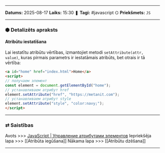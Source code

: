 ___

**Datums:** 2025-08-17
**Laiks:** 15:30
❚ **Tagi:** #javascript 
⌬ **Priekšmets:**  `JS`

---
### ⬢ Detalizēts apraksts
#### Atribūtu iestatīšana

Lai iestatītu atribūtu vērtības, izmantojiet metodi `setAttribute(attr, value)`, kuras pirmais parametrs ir iestatāmais atribūts, bet otrais ir tā vērtība:

```html
<a id="home" href="index.html">Home</a>
<script>
// получаем элемент
const element = document.getElementById("home");
// устанавливаем атрибут href
element.setAttribute("href", "https://metanit.com");
// устанавливаем атрибут style
element.setAttribute("style", "color:navy;");
</script>
```

---
### ⇄ Saistības

Avots >>> [JavaScript \| Управление атрибутами элементов](https://metanit.com/web/javascript/8.9.php)
Iepriekšēja lapa >>> [[Atribūta iegūšana]]
Nākama lapa >>> [[Atribūtu dzēšana]]

---